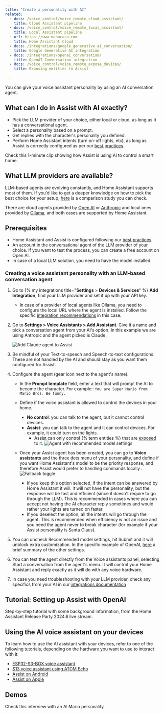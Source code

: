 ```yaml
---
title: "Create a personality with AI"
related:
  - docs: /voice_control/voice_remote_cloud_assistant/
    title: Cloud Assistant pipeline
  - docs: /voice_control/voice_remote_local_assistant/
    title: Local Assistant pipeline
  - url: https://www.nabucasa.com
    title: Home Assistant Cloud
  - docs: /integrations/google_generative_ai_conversation/
    title: Google Generative AI integration
  - docs: /integrations/openai_conversation/
    title: OpenAI Conversation integration
  - docs: /voice_control/voice_remote_expose_devices/
    title: Exposing entities to Assist
    
---
```


You can give your voice assistant personality by using an AI conversation agent.

## What can I do in Assist with AI exactly?

- Pick the LLM provider of your choice, either local or cloud, as long as it has a conversational agent.
- Select a personality based on a prompt.
- Get replies with the character's personality you defined.
- Perform Home Assistant intents (turn on-off lights, etc), as long as Assist is correctly configured as per our [best practices](/voice_control/best_practices).

Check this 1-minute clip showing how Assist is using AI to control a smart home.

<lite-youtube videoid="KXoIpwKsekY" videotitle="Demo of using Assist with an AI to control your smart home!"></lite-youtube>

## What LLM providers are available?

LLM-based agents are evolving constantly, and Home Assistant supports most of them. If you'd like to get a deeper knowledge on how to pick the best choice for your setup, [here](https://github.com/allenporter/home-assistant-datasets/tree/main/reports) is a comparison study you can check.

There are cloud agents provided by [Open AI](/integrations/openai_conversation/) or [Anthropic](/integrations/anthropic/) and local ones provided by [Ollama](/integrations/ollama), and both cases are supported by Home Assistant.

## Prerequisites

- Home Assistant and Assist is configured following our [best practices](/voice_control/best_practices).
- An account in the conversational agent of the LLM provider of your choice. If you want to test the process, you can create a free account on Open AI.
- In case of a local LLM solution, you need to have the model installed.

### Creating a voice assistant personality with an LLM-based conversation agent

1. Go to {% my integrations title="**Settings** > **Devices & Services**" %} **Add Integration**, find your LLM provider and set it up with your API key. 
   - In case of a provider of local agents like Ollama, you need to configure the local URL where the agent is installed. Follow the specific [integration recommendations](/integrations/ollama) in this case. 
2. Go to **Settings > Voice Assistants > Add Assistant**. Give it a name and pick a conversation agent from your AI's option. In this example we are using Antropic and the agent picked is Claude.

    ![Add Claude agent to Assist](/images/assist/add-claude-to-assist.png)

3. Be mindful of your Text-to-speech and Speech-to-text configurations. These are not handled by the AI and should stay as you want them configured for Assist.
4. Configure the agent (gear icon next to the agent's name).
  
   - In the **Prompt template** field, enter a text that will prompt the AI to become the character. For example::
       `You are Super Mario from Mario Bros. Be funny.`
   - Define if the voice assistant is allowed to control the devices in your home.
     - **No control**: you can talk to the agent, but it cannot control devices.
     - **Assist**: you can talk to the agent and it can control devices. For example, it could turn on the lights.
       - Assist can only control {% term entities %} that are [exposed](/voice_control/voice_remote_expose_devices/) to it.
             ![Agent with recommended model settings](/images/assist/agent-recommended-model-settings.png)

   - Once your Assist agent has been created, you can go to **Voice assistants** and the three dots menu of your personality, and define if you want Home Assistant's model to be the priority response, and therefore Assist would prefer to handling commands locally .
             ![Fallback toggle](/images/assist/fallback-assist-toggle.png)

      - If you keep this option selected, if the intent can be answered by Home Assistant it will. It will not have the personality, but the response will be fast and efficient (since it doesn't require to go through the LLM). This is recommended in cases where you can accept not having the AI character reply sometimes and would rather your lights are turned on faster.
      - If you deselect the option, all the intents will go through the agent. This is recommended when efficiency is not an issue and you need the agent never to break character (for example if your Assist personality is Santa Claus).
5. You can uncheck Recommended model settings, hit Submit and it will unblock extra customization. In the specific example of OpenAI, [here](/integrations/openai_conversation/#model) a brief summary of the other settings.
6. You can test the agent directly from the Voice assistants panel, selecting Start a conversation from the agent's menu. It will control your Home Assistant and reply exactly as it will do with any voice hardware.

7. In case you need troubleshooting with your LLM provider, check any specifics from your AI in our [integrations documentation](/integrations)

## Tutorial: Setting up Assist with OpenAI

Step-by-step tutorial with some background information, from the Home Assistant Release Party 2024.6 live stream.

<lite-youtube videoid="xMFC8yaVtpI" videoStartAt="176" videotitle="Home Assistant Release Party 2024.6"></lite-youtube>

## Using the AI voice assistant on your devices

To learn how to use the AI assistant with your devices, refer to one of the following tutorials, depending on the hardware you want to use to interact with it:

- [ESP32-S3-BOX voice assistant](/voice_control/s3_box_voice_assistant/)
- [$13 voice assistant using ATOM Echo](/voice_control/thirteen-usd-voice-remote/)
- [Assist on Android](/voice_control/android/)
- [Assist on Apple](/voice_control/apple/)

## Demos

Check this interview with an AI Mario personality

<lite-youtube videoid="eLx8_NAqptk" videotitle="Give your voice assistant personality using the OpenAI integration"></lite-youtube>
